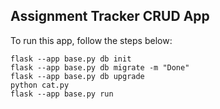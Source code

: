 ## Assignment Tracker CRUD App

To run this app, follow the steps below:
```
flask --app base.py db init
flask --app base.py db migrate -m "Done"
flask --app base.py db upgrade
python cat.py
flask --app base.py run
```